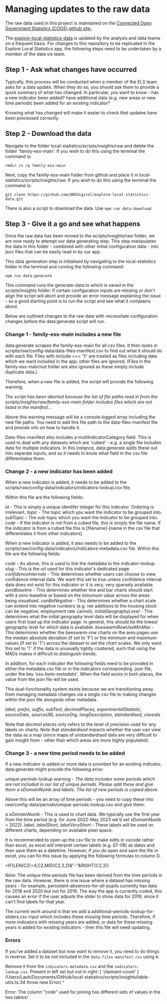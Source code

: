 # Managing updates to the raw data

The raw data used in this project is maintained on the [
Connected Open Government Statistics (COGS) github site.](https://github.com/GSS-Cogs).

The [explore-local-statistics-data](https://github.com/ONSdigital/explore-local-statistics-data) is updated by the analysis and data teams on a frequent basis. For changes to this repository to be replicated in the Explore Local Statistics app, the following steps need to be undertaken by a member of the data vis team.

## Step 1 - Ask what changes have occurred

Typically, this process will be conducted when a member of the ELS team asks for a data update. When they do so, you should ask them to provide a quick summary of what has changed. In particular, you want to know - has a new indicator been added? have additional data (e.g. new areas or new time periods) been added for an existing indicator?

Knowing what has changed will make it easier to check that updates have been processed correctly.

## Step 2 - Download the data

Navigate to the folder local-statistics/scripts/insights/raw and delete the folder 'family-ess-main'. If you wish to do this using the terminal the command is:

`rmdir /s /q family-ess-main`

Next, copy the family-ess-main folder from github and place it in local-statistics/scripts/insights/raw. If you wish to do this using the terminal the command is:

`git clone https://github.com/ONSdigital/explore-local-statistics-data.git`

There is also a script to download the data. Use `npm run data:download`

## Step 3 - Give it a go and see what happens

Once the raw data has been moved to the scripts/insights/raw folder, we are now ready to attempt our data generating step. This step manipulates the data in this folder - combined with other initial configuration data - into json files that can be easily read in by our app.

This data generation step is initialised by navigating to the local-statistics folder in the terminal and running the following command:

`npm run data:generate`

This command runs the generate-data.ts which is saved in the scripts/insights folder. If certain configuration inputs are missing or don't align the script will abort and provide an error message explaining the issue - so a good starting point is to run the script and see what it complains about.

Below are outlined changes to the raw data with necessitate configuration changes before the data:generate script will run.

### Change 1 - family-ess-main includes a new file

data:generate scrapes the family-ess-main for all csv files. It then looks in scripts/raw/config-data/data-files-manifest.csv to find out what it should do with each file. Files with include === 'Y' are treated as files including data which we want included in the app; other files are ignored. (Files in the family-ess-main/out folder are also ignored as these simply include duplicate data.)

Therefore, when a new file is added, the script will provide the following warning:

_The script has been aborted because the list of file paths read in from the scripts/insights/raw/family-ess-main folder includes files which are not listed in the manifest..._

Above this warning message will be a console.logged array including the new file paths. You need to add this file path to the data-files-manifest file and provide info on how to handle it.

Data-files-manifest also includes a multiIndicatorCategory field. This is used to deal with any datasets which are 'cubed' - e.g. a single file includes data for multiple indicators. In this instance, data:generate splits these out into separate inputs, and so it needs to know what field in the csv file differentiates them.

### Change 2 - a new indicator has been added

When a new indicator is added, it needs to be added to the scripts/raw/config-data/indicators/indicators-lookup.csv file.

Within this file are the following fields:

_id_ - This is simply a unique identifer integer for this indicator. Ordering is irrelevant.
_topic_ - The topic which you want the indicator to be grouped into.
_subTopic_ - The sub-topic which you want the indicator to be grouped into.
_code_ - If the indicator is not from a cubed file, this is simply the file name. If the indicator is from a cubed file this is [filename]-[name in the csv file that differentiates it from other indicators].

When a new indicator is added, it also needs to be added to the scripts/raw/config-data/indicators/indicators-metadata.csv file. Within this file are the following fields:

_code_ - As above, this is used to link the metadata to the indicator-lookup.
_slug_ - This is the url used for this indicator's dedicated page.
_confidenceIntervals_ - This determines whether users can choose to view confidence interval data. We want this set to true unless confidence interval data does not exist for this indicator or it is very, very sparsely available.
_zeroBaseline_ - This determines whether line and bar charts should start with a zero-baseline or based on the minumum value across the areas being visualised.
_canBeNegative_ - This determines whether a chart scale can extend into negative numbers (e.g. net additions to the housing stock can be negative, employment rate cannot).
_initialGeographyLevel_ - This determines what the initial geography level data will be displayed for when users first load up the indicator page. In general, this should be the lowest geography level for which data is available.
_beeswarmRowUseMinMax_ - This determines whether the beeswarm-row charts on the area pages use the median absolute deviation (if set to 'F') or the minimum and maximum values (if set to 'T') across the dataset to set the chart scales. We only want this set to 'T' if the data is unusually tightly clustered, such that using the MADs makes it difficult to distinguish trends.

In addition, for each indicator the following fields need to be provided in either the metadata.csv file or in the indicators corresponding .json file, under the key _'ess-beta-metadata'_. When the field exists in both places, the value from the json file will be used.

This dual-functionality system exists because we are transitioning away from managing metadata changes via a single csv file to making changes within the json file alongside other metadata.

_label, prefix, suffix, subText, decimalPlaces, experimentalStatistic, sourceDate, sourceURL sourceOrg, longDescription, standardised, caveats_

Note that _decimal places_ only refers to the level of precision used for any labels on charts.
Note that _standardised_ impacts whether the user can view the data as a map (since maps of unstandardised data are very difficult to gain insight from - other than which areas are more highly populated).

### Change 3 - a new time period needs to be added

If a new indicator is added or more data is provided for an existing indicator, data:generate might provide the following error:

_unique-periods-lookup warning - The data includes some periods which are not included in our list of unique periods. Please add these and give them a xDomainNumb and labels. The list of new periods is copied above._

Above this will be an array of time periods - you need to copy these into raw/config-data/periods/unique-periods-lookup.csv and give them:

_a xDomainNumb_ - This is used to chart data. We typically use the first year from the time period (e.g. for June 2022-May 2023 we'd set xDomainNumb = 2022).
_label, labelShort, labelVeryShort_ - These labels will be used on different charts, depending on available pixel space.

It is recommended to open up the csv file to make edits in vscode rather than excel, as excel will interpret certain labels (e.g. 07-08) as dates and then save them as a datetime. However, if you do open and save the file in excel, you can fix this issue by applying the following formulas to column D.

=IF(LEN(C2)=4,C2,MID(C2,3,2)&"-"&RIGHT(C2,2))

Note: The unique time periods file has been derived from the time periods in the raw data. However, there is one issue where a dataset has missing years - for example, persistent-absences-for-all-pupils currently has data for 2018 and 2020 but not for 2019. The way the app is currently coded, this causes an error if the user adjusts the slider to show data for 2019, since it can't find labels for that year.

The current work around is that we add a additional-periods-lookup-for-sliders.csv input which includes these missing time periods. Therefore, if more indicators with missing years are added, or data for these missing years is added for existing indicators - then this file will need updating.

### Errors


If you've added a dataset but now want to remove it, you need to do things in reverse. Set it to be not included in the `data-files-manifest.csv` using `N`.

Remove it from the `indicators-metadata.csv` and the `indicators-lookup.csv`.
Present in left set but not in right:
[ 'claimant-count' ]
/Users/Lauh/Documents/GitHub/local-statistics/scripts/insights/table-utils.ts:34
                throw new Error(
                      ^


Error: The column "code" used for joining has different sets of values in the two tables!


